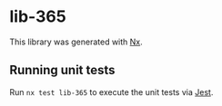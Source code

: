 # lib-365

This library was generated with [Nx](https://nx.dev).

## Running unit tests

Run `nx test lib-365` to execute the unit tests via [Jest](https://jestjs.io).
